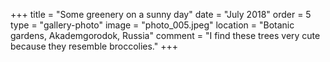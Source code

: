 +++
title = "Some greenery on a sunny day"
date = "July 2018"
order = 5
type = "gallery-photo"
image = "photo_005.jpeg"
location = "Botanic gardens, Akademgorodok, Russia"
comment = "I find these trees very cute because they resemble broccolies."
+++
